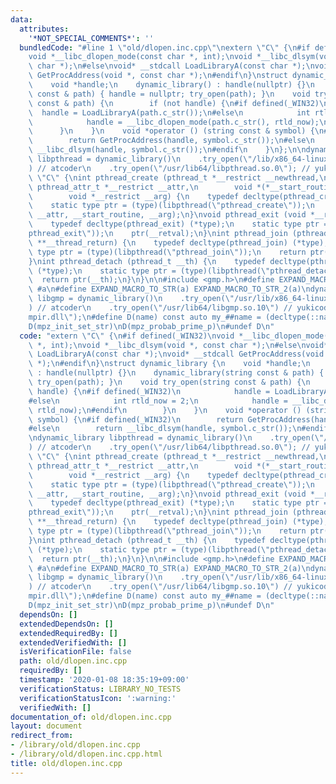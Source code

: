 ```yaml
---
data:
  attributes:
    '*NOT_SPECIAL_COMMENTS*': ''
  bundledCode: "#line 1 \"old/dlopen.inc.cpp\"\nextern \"C\" {\n#if defined(_WIN32)\n\
    void *__libc_dlopen_mode(const char *, int);\nvoid *__libc_dlsym(void *, const\
    \ char *);\n#else\nvoid* __stdcall LoadLibraryA(const char *);\nvoid* __stdcall\
    \ GetProcAddress(void *, const char *);\n#endif\n}\nstruct dynamic_library {\n\
    \    void *handle;\n    dynamic_library() : handle(nullptr) {}\n    dynamic_library(string\
    \ const & path) { handle = nullptr; try_open(path); }\n    void try_open(string\
    \ const & path) {\n        if (not handle) {\n#if defined(_WIN32)\n          \
    \  handle = LoadLibraryA(path.c_str());\n#else\n            int rtld_now = 2;\n\
    \            handle = __libc_dlopen_mode(path.c_str(), rtld_now);\n#endif\n  \
    \      }\n    }\n    void *operator () (string const & symbol) {\n#if defined(_WIN32)\n\
    \        return GetProcAddress(handle, symbol.c_str());\n#else\n        return\
    \ __libc_dlsym(handle, symbol.c_str());\n#endif\n    }\n};\n\ndynamic_library\
    \ libpthread = dynamic_library()\n    .try_open(\"/lib/x86_64-linux-gnu/libpthread.so.0\"\
    ) // atcoder\n    .try_open(\"/usr/lib64/libpthread.so.0\"); // yukicoder\nextern\
    \ \"C\" {\nint pthread_create (pthread_t *__restrict __newthread,\n        const\
    \ pthread_attr_t *__restrict __attr,\n        void *(*__start_routine) (void *),\n\
    \        void *__restrict __arg) {\n    typedef decltype(pthread_create) (*type);\n\
    \    static type ptr = (type)(libpthread(\"pthread_create\"));\n    return ptr(__newthread,\
    \ __attr, __start_routine, __arg);\n}\nvoid pthread_exit (void *__retval) {\n\
    \    typedef decltype(pthread_exit) (*type);\n    static type ptr = (type)(libpthread(\"\
    pthread_exit\"));\n    ptr(__retval);\n}\nint pthread_join (pthread_t __th, void\
    \ **__thread_return) {\n    typedef decltype(pthread_join) (*type);\n    static\
    \ type ptr = (type)(libpthread(\"pthread_join\"));\n    return ptr(__th, __thread_return);\n\
    }\nint pthread_detach (pthread_t __th) {\n    typedef decltype(pthread_detach)\
    \ (*type);\n    static type ptr = (type)(libpthread(\"pthread_detach\"));\n  \
    \  return ptr(__th);\n}\n}\n\n#include <gmp.h>\n#define EXPAND_MACRO_TO_STR_2(a)\
    \ #a\n#define EXPAND_MACRO_TO_STR(a) EXPAND_MACRO_TO_STR_2(a)\ndynamic_library\
    \ libgmp = dynamic_library()\n    .try_open(\"/usr/lib/x86_64-linux-gnu/libgmp.so.10\"\
    ) // atcoder\n    .try_open(\"/usr/lib64/libgmp.so.10\") // yukicoder\n    .try_open(\"\
    mpir.dll\");\n#define D(name) const auto my_##name = (decltype(::name) *)libgmp(EXPAND_MACRO_TO_STR(name))\n\
    D(mpz_init_set_str)\nD(mpz_probab_prime_p)\n#undef D\n"
  code: "extern \"C\" {\n#if defined(_WIN32)\nvoid *__libc_dlopen_mode(const char\
    \ *, int);\nvoid *__libc_dlsym(void *, const char *);\n#else\nvoid* __stdcall\
    \ LoadLibraryA(const char *);\nvoid* __stdcall GetProcAddress(void *, const char\
    \ *);\n#endif\n}\nstruct dynamic_library {\n    void *handle;\n    dynamic_library()\
    \ : handle(nullptr) {}\n    dynamic_library(string const & path) { handle = nullptr;\
    \ try_open(path); }\n    void try_open(string const & path) {\n        if (not\
    \ handle) {\n#if defined(_WIN32)\n            handle = LoadLibraryA(path.c_str());\n\
    #else\n            int rtld_now = 2;\n            handle = __libc_dlopen_mode(path.c_str(),\
    \ rtld_now);\n#endif\n        }\n    }\n    void *operator () (string const &\
    \ symbol) {\n#if defined(_WIN32)\n        return GetProcAddress(handle, symbol.c_str());\n\
    #else\n        return __libc_dlsym(handle, symbol.c_str());\n#endif\n    }\n};\n\
    \ndynamic_library libpthread = dynamic_library()\n    .try_open(\"/lib/x86_64-linux-gnu/libpthread.so.0\"\
    ) // atcoder\n    .try_open(\"/usr/lib64/libpthread.so.0\"); // yukicoder\nextern\
    \ \"C\" {\nint pthread_create (pthread_t *__restrict __newthread,\n        const\
    \ pthread_attr_t *__restrict __attr,\n        void *(*__start_routine) (void *),\n\
    \        void *__restrict __arg) {\n    typedef decltype(pthread_create) (*type);\n\
    \    static type ptr = (type)(libpthread(\"pthread_create\"));\n    return ptr(__newthread,\
    \ __attr, __start_routine, __arg);\n}\nvoid pthread_exit (void *__retval) {\n\
    \    typedef decltype(pthread_exit) (*type);\n    static type ptr = (type)(libpthread(\"\
    pthread_exit\"));\n    ptr(__retval);\n}\nint pthread_join (pthread_t __th, void\
    \ **__thread_return) {\n    typedef decltype(pthread_join) (*type);\n    static\
    \ type ptr = (type)(libpthread(\"pthread_join\"));\n    return ptr(__th, __thread_return);\n\
    }\nint pthread_detach (pthread_t __th) {\n    typedef decltype(pthread_detach)\
    \ (*type);\n    static type ptr = (type)(libpthread(\"pthread_detach\"));\n  \
    \  return ptr(__th);\n}\n}\n\n#include <gmp.h>\n#define EXPAND_MACRO_TO_STR_2(a)\
    \ #a\n#define EXPAND_MACRO_TO_STR(a) EXPAND_MACRO_TO_STR_2(a)\ndynamic_library\
    \ libgmp = dynamic_library()\n    .try_open(\"/usr/lib/x86_64-linux-gnu/libgmp.so.10\"\
    ) // atcoder\n    .try_open(\"/usr/lib64/libgmp.so.10\") // yukicoder\n    .try_open(\"\
    mpir.dll\");\n#define D(name) const auto my_##name = (decltype(::name) *)libgmp(EXPAND_MACRO_TO_STR(name))\n\
    D(mpz_init_set_str)\nD(mpz_probab_prime_p)\n#undef D\n"
  dependsOn: []
  extendedDependsOn: []
  extendedRequiredBy: []
  extendedVerifiedWith: []
  isVerificationFile: false
  path: old/dlopen.inc.cpp
  requiredBy: []
  timestamp: '2020-01-08 18:35:19+09:00'
  verificationStatus: LIBRARY_NO_TESTS
  verificationStatusIcon: ':warning:'
  verifiedWith: []
documentation_of: old/dlopen.inc.cpp
layout: document
redirect_from:
- /library/old/dlopen.inc.cpp
- /library/old/dlopen.inc.cpp.html
title: old/dlopen.inc.cpp
---
```

